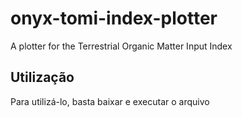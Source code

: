 # onyx-tomi-index-plotter
 A plotter for the Terrestrial Organic Matter Input Index

## Utilização
Para utilizá-lo, basta baixar e executar o arquivo